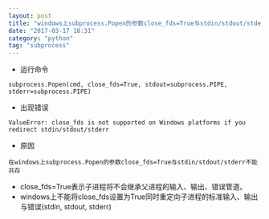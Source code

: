 ```yaml
---
layout: post
title: "windows上subprocess.Popen的参数close_fds=True与stdin/stdout/stderr不能共存"
date: "2017-03-17 18:31"
category: "python"
tag: "subprocess"
---
```



- 运行命令

```
subprocess.Popen(cmd, close_fds=True, stdout=subprocess.PIPE, stderr=subprocess.PIPE)
```

- 出现错误

```
ValueError: close_fds is not supported on Windows platforms if you redirect stdin/stdout/stderr
```

- 原因

```
在windows上subprocess.Popen的参数close_fds=True与stdin/stdout/stderr不能共存
```

* close_fds=True表示子进程将不会继承父进程的输入、输出、错误管道。
* windows上不能将close_fds设置为True同时重定向子进程的标准输入、输出与错误(stdin, stdout, stderr)

